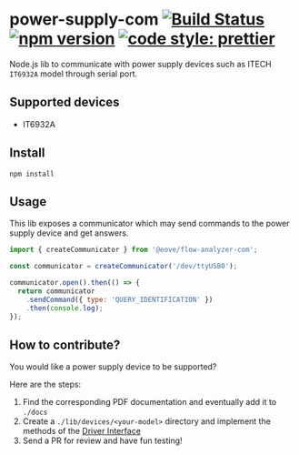 # power-supply-com [![Build Status](https://travis-ci.org/eove/power-supply-com.svg?branch=master)](https://travis-ci.org/eove/power-supply-com) [![npm version](https://badge.fury.io/js/%40eove%2Fpower-supply-com.svg)](https://badge.fury.io/js/%40eove%2Fpower-supply-com) [![code style: prettier](https://img.shields.io/badge/code_style-prettier-ff69b4.svg?style=flat-square)](https://github.com/prettier/prettier)

Node.js lib to communicate with power supply devices such as ITECH `IT6932A` model through serial port.

## Supported devices

- IT6932A

## Install

`npm install`

## Usage

This lib exposes a communicator which may send commands to the power supply device and get answers.

```js
import { createCommunicator } from '@eove/flow-analyzer-com';

const communicator = createCommunicator('/dev/ttyUSB0');

communicator.open().then(() => {
  return communicator
    .sendCommand({ type: 'QUERY_IDENTIFICATION' })
    .then(console.log);
});
```

## How to contribute?

You would like a power supply device to be supported?

Here are the steps:

1. Find the corresponding PDF documentation and eventually add it to `./docs`
2. Create a `./lib/devices/<your-model>` directory and implement the methods of the [Driver Interface](https://github.com/eove/power-supply-com/blob/master/lib/domain/types.ts)
3. Send a PR for review and have fun testing!

